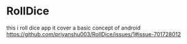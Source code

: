 # RollDice
this i roll dice app it cover a basic concept of android
https://github.com/priyanshu003/RollDice/issues/1#issue-701728012
